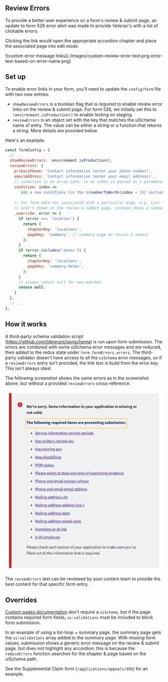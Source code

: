 ## Review Errors

To provide a better user experience on a form's review & submit page, an update to form 526 error alert was made to provide Veteran's with a list of clickable errors.

Clicking the link would open the appropriate accordion chapter and place the associated page into edit mode.

![custom error message links](./images/custom-review-error-text.png
error-text-based-on-error-name.png)

## Set up

To enable error links in your form, you'll need to update the `config/form` file with two new entries:
- `showReviewErrors` is a boolean flag that is required to enable review error links on the review & submit page. For form 526, we initially set this to `!environment.isProduction()` to enable testing on staging.
- `reviewErrors` is an object set with the key that matches the uiSchema name of entry. The value can be either a string or a function that returns a string. More details are provided below.

Here's an example:

```js
const formConfig = {
  // ...
  showReviewErrors: !environment.isProduction(),
  reviewErrors: {
    primaryPhone: 'Contact information (enter your phone number)',
    emailAddress: 'Contact information (enter your email address)',
    // condition is an array path, so an index is passed as a parameter
    condition: index =>
      `Add a new conditions (in the ${numberToWords(index + 1)} section`,

    // For form data not associated with a particular page, e.g. list loop pages
    // aren't shown on the review & submit page, instead shows a summary page
    _override: error => {
      if (error === 'location') {
        return {
          chapterKey: 'locations',
          pageKey: 'summary', // summary page on review & submit
        };
      }
      if (error.includes('dates')) {
        return {
          chapterKey: 'locations',
          pageKey: 'summary-dates',
        };
      }
      // always return null for non-matches
      return null;
    }
  },
  // ...
};
```

## How it works

A third-party schema validation script (https://github.com/tdegrunt/jsonschema) is run upon form submission. The errors are combined with some uiSchema error messages and are reduced, then added to the redux state under `form.formErrors.errors`. The third-party validator doesn't have access to all the `uiSchema` error messages, so if a `reviewErrors` entry isn't provided, the link text is build from the error key. This isn't always ideal.

The following screenshot shows the same errors as in the screenshot above, but without a provided `reviewErrors` cross-reference.

![error message text based on error key](./images/error-text-based-on-error-name.png)

The `reviewErrors` text can be reviewed by your content team to provide the best content for that specific form entry.

## Overrides

[Custom pages documentation](https://depo-platform-documentation.scrollhelp.site/developer-docs/va-forms-library-how-to-bypass-schema-form) don't require a `uiSchema`, but if the page contains required form fields, `ui:validations` must be included to block form submission.

In an example of using a list-loop + summary page, the summary page gets the `ui:validations`  array added to the summary page. With missing form values, submission shows a generic error message on the review & submit page, but does not highlight any accordion; this is because the `reduceErrors` function searches for the chapter & page based on the uiSchema path.

See the Supplemental Claim form (`/applications/appeals/995`) for an example.
